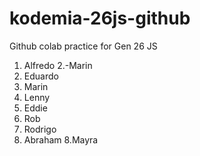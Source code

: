 # kodemia-26js-github

Github colab practice for Gen 26 JS

1. Alfredo
2.-Marin
3. Eduardo
2. Marin
3. Lenny
4. Eddie
5. Rob
6. Rodrigo
7. Abraham
8.Mayra
